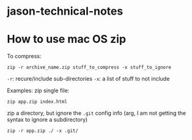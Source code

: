 # jason-technical-notes

# How to use mac OS zip

To compress:
```
zip -r archive_name.zip stuff_to_compress -x stuff_to_ignore
```

`-r`: recure/include sub-directories
`-x`: a list of stuff to not include

Examples:
zip single file:
```
zip app.zip index.html 
```

zip a directory, but ignore the `.git` config info (arg, I am not getting the syntax to ignore a subdirectory)
```
zip -r app.zip ./ -x .git/
```
